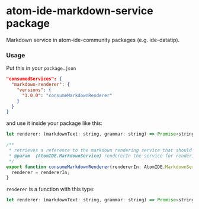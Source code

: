 # atom-ide-markdown-service package

Markdown service in atom-ide-community packages (e.g. ide-datatip).

### Usage

Put this in your `package.json`

```json
"consumedServices": {
  "markdown-renderer": {
    "versions": {
      "1.0.0": "consumeMarkdownRenderer"
    }
  }
}
```

and use it inside your package like this:

```js
let renderer: (markdownText: string, grammar: string) => Promise<string>;

/**
 * retrieves a reference to the markdown rendering service that should be used
 * @param  {AtomIDE.MarkdownService} rendererIn the service for rendering markdown text
 */
export function consumeMarkdownRenderer(rendererIn: AtomIDE.MarkdownService) {
  renderer = rendererIn;
}
```

`renderer` is a function with this type:

```js
let renderer: (markdownText: string, grammar: string) => Promise<string>;
```
